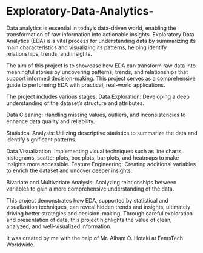# Exploratory-Data-Analytics-
Data analytics is essential in today’s data-driven world, enabling the transformation of raw information into actionable insights. Exploratory Data Analytics (EDA) is a vital process for understanding data by summarizing its main characteristics and visualizing its patterns, helping identify relationships, trends, and insights.

The aim of this project is to showcase how EDA can transform raw data into meaningful stories by uncovering patterns, trends, and relationships that support informed decision-making. This project serves as a comprehensive guide to performing EDA with practical, real-world applications.

The project includes various stages:
Data Exploration: Developing a deep understanding of the dataset’s structure and attributes.

Data Cleaning: Handling missing values, outliers, and inconsistencies to enhance data quality and reliability.

Statistical Analysis: Utilizing descriptive statistics to summarize the data and identify significant patterns.

Data Visualization: Implementing visual techniques such as line charts, histograms, scatter plots, box plots, bar plots, and heatmaps to make insights more accessible.
Feature Engineering: Creating additional variables to enrich the dataset and uncover deeper insights.

Bivariate and Multivariate Analysis: Analyzing relationships between variables to gain a more comprehensive understanding of the data.

This project demonstrates how EDA, supported by statistical and visualization techniques, can reveal hidden trends and insights, ultimately driving better strategies and decision-making. Through careful exploration and presentation of data, this project highlights the value of clean, analyzed, and well-visualized information.

It was created by me with the help of Mr. Alham O. Hotaki at FemsTech Worldwide. 
